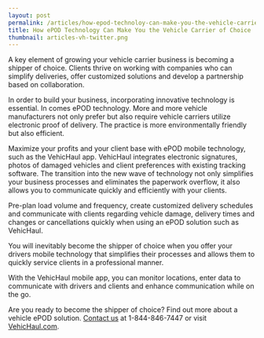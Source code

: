 ```yaml
---
layout: post
permalink: /articles/how-epod-technoloy-can-make-you-the-vehicle-carrier-of-choice
title: How ePOD Technology Can Make You the Vehicle Carrier of Choice
thumbnail: articles-vh-twitter.png
---
```


A key element of growing your vehicle carrier business is becoming a shipper of choice. Clients thrive on working with companies who can simplify deliveries, offer customized solutions and develop a partnership based on collaboration. 

In order to build your business, incorporating innovative technology is essential. In comes ePOD technology. More and more vehicle manufacturers not only prefer but also require vehicle carriers utilize electronic proof of delivery. The practice is more environmentally friendly but also efficient. 

Maximize your profits and your client base with ePOD mobile technology, such as the VehicHaul app. VehicHaul integrates electronic signatures, photos of damaged vehicles and client preferences with existing tracking software. The transition into the new wave of technology not only simplifies your business processes and eliminates the paperwork overflow, it also allows you to communicate quickly and efficiently with your clients. 

Pre-plan load volume and frequency, create customized delivery schedules and communicate with clients regarding vehicle damage, delivery times and changes or cancellations quickly when using an ePOD solution such as VehicHaul. 

You will inevitably become the shipper of choice when you offer your drivers mobile technology that simplifies their processes and allows them to quickly service clients in a professional manner. 

With the VehicHaul mobile app, you can monitor locations, enter data to communicate with drivers and clients and enhance communication while on the go. 

Are you ready to become the shipper of choice? Find out more about a vehicle ePOD solution. [Contact us](http://www.vehichaul.com/contact "Contact Us") at 1-844-846-7447 or visit [VehicHaul.com](http://www.vehichaul.com/ "VehicHaul").
